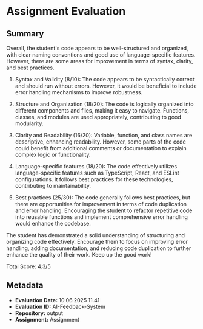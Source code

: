 # Assignment Evaluation

## Summary

Overall, the student's code appears to be well-structured and organized, with clear naming conventions and good use of language-specific features. However, there are some areas for improvement in terms of syntax, clarity, and best practices.

1. Syntax and Validity (8/10):
The code appears to be syntactically correct and should run without errors. However, it would be beneficial to include error handling mechanisms to improve robustness.

2. Structure and Organization (18/20):
The code is logically organized into different components and files, making it easy to navigate. Functions, classes, and modules are used appropriately, contributing to good modularity.

3. Clarity and Readability (16/20):
Variable, function, and class names are descriptive, enhancing readability. However, some parts of the code could benefit from additional comments or documentation to explain complex logic or functionality.

4. Language-specific features (18/20):
The code effectively utilizes language-specific features such as TypeScript, React, and ESLint configurations. It follows best practices for these technologies, contributing to maintainability.

5. Best practices (25/30):
The code generally follows best practices, but there are opportunities for improvement in terms of code duplication and error handling. Encouraging the student to refactor repetitive code into reusable functions and implement comprehensive error handling would enhance the codebase.

The student has demonstrated a solid understanding of structuring and organizing code effectively. Encourage them to focus on improving error handling, adding documentation, and reducing code duplication to further enhance the quality of their work. Keep up the good work!

Total Score: 4.3/5

## Metadata
- **Evaluation Date:** 10.06.2025 11.41
- **Evaluation ID:** AI-Feedback-System
- **Repository:** output
- **Assignment:** Assignment
